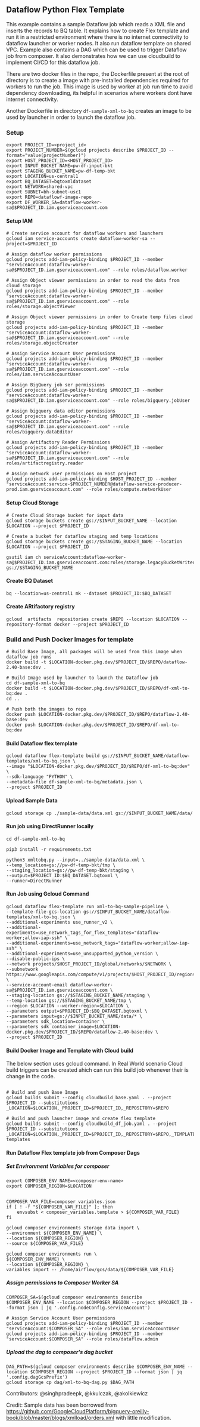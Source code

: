 ## Dataflow Python Flex Template

This example contains a sample Dataflow job which reads a XML file and inserts the records to BQ table.
It explains how to create Flex template and run it in a restricted environment where there is no 
internet connectivity to dataflow launcher or worker nodes. It also run dataflow template on shared VPC.
Example also contains a DAG which can be used to trigger Dataflow job from composer. It also demonstrates
how we can use cloudbuild to implement CI/CD for this dataflow job.

There are two docker files in the repo, the Dockerfile present at the root of directory is to create a image
with pre-installed dependencies required for workers to run the job. This image is used by worker at job run time to
avoid dependency downloading, its helpful in scenarios where workers dont have internet connectivity.

Another Dockerfile in directory `df-sample-xml-to-bq` creates an image to be used by launcher in order to launch the
dataflow job.


### Setup
```
export PROJECT_ID=<project_id>
export PROJECT_NUMBER=$(gcloud projects describe $PROJECT_ID --format="value(projectNumber)")
export HOST_PROJECT_ID=<HOST_PROJECT_ID>
export INPUT_BUCKET_NAME=pw-df-input-bkt
export STAGING_BUCKET_NAME=pw-df-temp-bkt
export LOCATION=us-central1
export BQ_DATASET=bqtoxmldataset
export NETWORK=shared-vpc
export SUBNET=bh-subnet-usc1
export REPO=dataflowf-image-repo
export DF_WORKER_SA=dataflow-worker-sa@$PROJECT_ID.iam.gserviceaccount.com

```

#### Setup IAM
```
# Create service account for dataflow workers and launchers
gcloud iam service-accounts create dataflow-worker-sa --project=$PROJECT_ID

# Assign dataflow worker permissions
gcloud projects add-iam-policy-binding $PROJECT_ID --member "serviceAccount:dataflow-worker-sa@$PROJECT_ID.iam.gserviceaccount.com" --role roles/dataflow.worker

# Assign Object viewer permissions in order to read the data from cloud storage
gcloud projects add-iam-policy-binding $PROJECT_ID --member "serviceAccount:dataflow-worker-sa@$PROJECT_ID.iam.gserviceaccount.com" --role roles/storage.objectViewer

# Assign Object viewer permissions in order to Create temp files cloud storage
gcloud projects add-iam-policy-binding $PROJECT_ID --member "serviceAccount:dataflow-worker-sa@$PROJECT_ID.iam.gserviceaccount.com" --role roles/storage.objectCreator

# Assign Service Account User permissions
gcloud projects add-iam-policy-binding $PROJECT_ID --member "serviceAccount:dataflow-worker-sa@$PROJECT_ID.iam.gserviceaccount.com" --role roles/iam.serviceAccountUser

# Assign BigQuery job ser permissions
gcloud projects add-iam-policy-binding $PROJECT_ID --member "serviceAccount:dataflow-worker-sa@$PROJECT_ID.iam.gserviceaccount.com" --role roles/bigquery.jobUser

# Assign bigquery data editor permissions
gcloud projects add-iam-policy-binding $PROJECT_ID --member "serviceAccount:dataflow-worker-sa@$PROJECT_ID.iam.gserviceaccount.com" --role roles/bigquery.dataEditor

# Assign Artifactory Reader Permissions
gcloud projects add-iam-policy-binding $PROJECT_ID --member "serviceAccount:dataflow-worker-sa@$PROJECT_ID.iam.gserviceaccount.com" --role roles/artifactregistry.reader

# Assign network user permissions on Host project
gcloud projects add-iam-policy-binding $HOST_PROJECT_ID --member "serviceAccount:service-$PROJECT_NUMBER@dataflow-service-producer-prod.iam.gserviceaccount.com" --role roles/compute.networkUser
```

#### Setup Cloud Storage
```
# Create Cloud Storage bucket for input data
gcloud storage buckets create gs://$INPUT_BUCKET_NAME --location $LOCATION --project $PROJECT_ID

# Create a bucket for dataflow staging and temp locations
gcloud storage buckets create gs://$STAGING_BUCKET_NAME --location $LOCATION --project $PROJECT_ID

gsutil iam ch serviceAccount:dataflow-worker-sa@$PROJECT_ID.iam.gserviceaccount.com:roles/storage.legacyBucketWriter gs://$STAGING_BUCKET_NAME
```

#### Create BQ Dataset
```
bq --location=us-central1 mk --dataset $PROJECT_ID:$BQ_DATASET
```

#### Create ARtifactory registry
```
gcloud  artifacts  repositories create $REPO --location $LOCATION --repository-format docker --project $PROJECT_ID
```

### Build and Push Docker Images for template
```
# Build Base Image, all packages will be used from this image when dataflow job runs
docker build -t $LOCATION-docker.pkg.dev/$PROJECT_ID/$REPO/dataflow-2.40-base:dev .

# Build Image used by launcher to launch the Dataflow job
cd df-sample-xml-to-bq
docker build -t $LOCATION-docker.pkg.dev/$PROJECT_ID/$REPO/df-xml-to-bq:dev .
cd ..

# Push both the images to repo
docker push $LOCATION-docker.pkg.dev/$PROJECT_ID/$REPO/dataflow-2.40-base:dev
docker push $LOCATION-docker.pkg.dev/$PROJECT_ID/$REPO/df-xml-to-bq:dev
```

#### Build Dataflow flex template
```
gcloud dataflow flex-template build gs://$INPUT_BUCKET_NAME/dataflow-templates/xml-to-bq.json \
--image "$LOCATION-docker.pkg.dev/$PROJECT_ID/$REPO/df-xml-to-bq:dev" \
--sdk-language "PYTHON" \
--metadata-file df-sample-xml-to-bq/metadata.json \
--project $PROJECT_ID
```

#### Upload Sample Data
```
gcloud storage cp ./sample-data/data.xml gs://$INPUT_BUCKET_NAME/data/
```

#### Run job using DirectRunner locally
```
cd df-sample-xml-to-bq

pip3 install -r requirements.txt

python3 xmltobq.py --input=../sample-data/data.xml \
--temp_location=gs://pw-df-temp-bkt/tmp \
--staging_location=gs://pw-df-temp-bkt/staging \
--output=$PROJECT_ID:$BQ_DATASET.bqtoxml \
--runner=DirectRunner
```

#### Run Job using Gcloud Command
```
gcloud dataflow flex-template run xml-to-bq-sample-pipeline \
--template-file-gcs-location gs://$INPUT_BUCKET_NAME/dataflow-templates/xml-to-bq.json \
--additional-experiments use_runner_v2 \
--additional-experiments=use_network_tags_for_flex_templates="dataflow-worker;allow-iap-ssh" \
--additional-experiments=use_network_tags="dataflow-worker;allow-iap-ssh" \
--additional-experiments=use_unsupported_python_version \
--disable-public-ips \
--network projects/$HOST_PROJECT_ID/global/networks/$NETWORK \
--subnetwork https://www.googleapis.com/compute/v1/projects/$HOST_PROJECT_ID/regions/$LOCATION/subnetworks/$SUBNET \
--service-account-email dataflow-worker-sa@$PROJECT_ID.iam.gserviceaccount.com \
--staging-location gs://$STAGING_BUCKET_NAME/staging \
--temp-location gs://$STAGING_BUCKET_NAME/tmp \
--region $LOCATION --worker-region=$LOCATION \
--parameters output=$PROJECT_ID:$BQ_DATASET.bqtoxml \
--parameters input=gs://$INPUT_BUCKET_NAME/data/* \
--parameters sdk_location=container \
--parameters sdk_container_image=$LOCATION-docker.pkg.dev/$PROJECT_ID/$REPO/dataflow-2.40-base:dev \
--project $PROJECT_ID
```

#### Build Docker Image and Template with Cloud build
The below section uses gcloud command. In Real World scenario Cloud build triggers
can be created ahich can run this build job whenever their is change in the code.
```

# Build and push Base Image
gcloud builds submit --config cloudbuild_base.yaml . --project $PROJECT_ID --substitutions _LOCATION=$LOCATION,_PROJECT_ID=$PROJECT_ID,_REPOSITORY=$REPO

# Build and push launcher image and create flex template
gcloud builds submit --config cloudbuild_df_job.yaml . --project $PROJECT_ID --substitutions _LOCATION=$LOCATION,_PROJECT_ID=$PROJECT_ID,_REPOSITORY=$REPO,_TEMPLATE_PATH=gs://$INPUT_BUCKET_NAME/dataflow-templates
```

#### Run Dataflow Flex template job from Composer Dags

##### Set Environment Variables for composer
```
export COMPOSER_ENV_NAME=<composer-env-name>
export COMPOSER_REGION=$LOCATION


COMPOSER_VAR_FILE=composer_variables.json
if [ ! -f "${COMPOSER_VAR_FILE}" ]; then
    envsubst < composer_variables.template > ${COMPOSER_VAR_FILE}
fi

gcloud composer environments storage data import \
--environment ${COMPOSER_ENV_NAME} \
--location ${COMPOSER_REGION} \
--source ${COMPOSER_VAR_FILE}

gcloud composer environments run \
${COMPOSER_ENV_NAME} \
--location ${COMPOSER_REGION} \
variables import -- /home/airflow/gcs/data/${COMPOSER_VAR_FILE}
```

##### Assign permissions to Composer Worker SA
```
COMPOSER_SA=$(gcloud composer environments describe  $COMPOSER_ENV_NAME --location $COMPOSER_REGION --project $PROJECT_ID --format json | jq '.config.nodeConfig.serviceAccount')

# Assign Service Account User permissions
gcloud projects add-iam-policy-binding $PROJECT_ID --member "serviceAccount:$COMPOSER_SA" --role roles/iam.serviceAccountUser
gcloud projects add-iam-policy-binding $PROJECT_ID --member "serviceAccount:$COMPOSER_SA" --role roles/dataflow.admin
```

##### Upload the dag to composer's dag bucket
```
DAG_PATH=$(gcloud composer environments describe $COMPOSER_ENV_NAME --location $COMPOSER_REGION --project $PROJECT_ID --format json | jq '.config.dagGcsPrefix')
gcloud storage cp dag/xml-to-bq-dag.py $DAG_PATH
```


Contributors: @singhpradeepk, @kkulczak, @akolkiewicz

Credit: Sample data has been borrowed from https://github.com/GoogleCloudPlatform/bigquery-oreilly-book/blob/master/blogs/xmlload/orders.xml with little modification.
